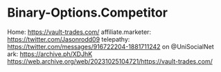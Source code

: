 # Binary-Options.Competitor
Home: https://vault-trades.com/ affiliate.marketer: https://twitter.com/Jasonrodd09 telepathy: https://twitter.com/messages/916722204-1881711242 on @UniSocialNet ark: https://archive.ph/XDJhK https://web.archive.org/web/20231025104721/https://vault-trades.com/
